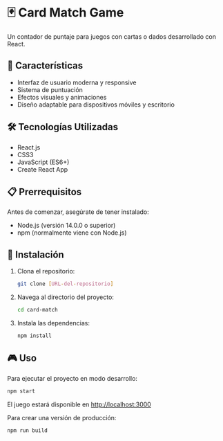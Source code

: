 # 🃏 Card Match Game

Un contador de puntaje para juegos con cartas o dados desarrollado con React.

## 🚀 Características

- Interfaz de usuario moderna y responsive
- Sistema de puntuación
- Efectos visuales y animaciones
- Diseño adaptable para dispositivos móviles y escritorio

## 🛠️ Tecnologías Utilizadas

- React.js
- CSS3
- JavaScript (ES6+)
- Create React App

## 📋 Prerrequisitos

Antes de comenzar, asegúrate de tener instalado:

- Node.js (versión 14.0.0 o superior)
- npm (normalmente viene con Node.js)

## 🔧 Instalación

1. Clona el repositorio:
   ```bash
   git clone [URL-del-repositorio]
   ```

2. Navega al directorio del proyecto:
   ```bash
   cd card-match
   ```

3. Instala las dependencias:
   ```bash
   npm install
   ```

## 🎮 Uso

Para ejecutar el proyecto en modo desarrollo:

```bash
npm start
```

El juego estará disponible en [http://localhost:3000](http://localhost:3000)

Para crear una versión de producción:

```bash
npm run build
```

